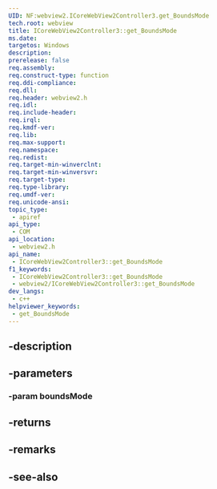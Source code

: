 ```yaml
---
UID: NF:webview2.ICoreWebView2Controller3.get_BoundsMode
tech.root: webview
title: ICoreWebView2Controller3::get_BoundsMode
ms.date: 
targetos: Windows
description: 
prerelease: false
req.assembly: 
req.construct-type: function
req.ddi-compliance: 
req.dll: 
req.header: webview2.h
req.idl: 
req.include-header: 
req.irql: 
req.kmdf-ver: 
req.lib: 
req.max-support: 
req.namespace: 
req.redist: 
req.target-min-winverclnt: 
req.target-min-winversvr: 
req.target-type: 
req.type-library: 
req.umdf-ver: 
req.unicode-ansi: 
topic_type:
 - apiref
api_type:
 - COM
api_location:
 - webview2.h
api_name:
 - ICoreWebView2Controller3::get_BoundsMode
f1_keywords:
 - ICoreWebView2Controller3::get_BoundsMode
 - webview2/ICoreWebView2Controller3::get_BoundsMode
dev_langs:
 - c++
helpviewer_keywords:
 - get_BoundsMode
---
```


## -description

## -parameters

### -param boundsMode

## -returns

## -remarks

## -see-also

